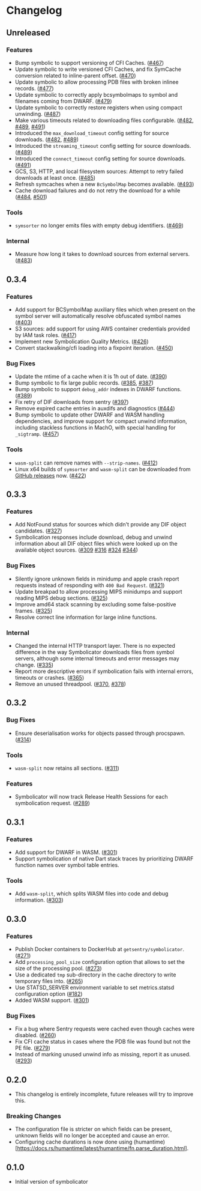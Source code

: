 # Changelog

## Unreleased

### Features

- Bump symbolic to support versioning of CFI Caches. ([#467](https://github.com/getsentry/symbolicator/pull/467))
- Update symbolic to write versioned CFI Caches, and fix SymCache conversion related to inline-parent offset. ([#470](https://github.com/getsentry/symbolicator/pull/470))
- Update symbolic to allow processing PDB files with broken inlinee records. ([#477](https://github.com/getsentry/symbolicator/pull/477))
- Update symbolic to correctly apply bcsymbolmaps to symbol and filenames coming from DWARF. ([#479](https://github.com/getsentry/symbolicator/pull/479))
- Update symbolic to correctly restore registers when using compact unwinding. ([#487](https://github.com/getsentry/symbolicator/pull/487))
- Make various timeouts related to downloading files configurable. ([#482](https://github.com/getsentry/symbolicator/pull/482), [#489](https://github.com/getsentry/symbolicator/pull/489), [#491](https://github.com/getsentry/symbolicator/pull/491))
- Introduced the `max_download_timeout` config setting for source downloads. ([#482](https://github.com/getsentry/symbolicator/pull/482), [#489](https://github.com/getsentry/symbolicator/pull/489))
- Introduced the `streaming_timeout` config setting for source downloads. ([#489](https://github.com/getsentry/symbolicator/pull/489))
- Introduced the `connect_timeout` config setting for source downloads. ([#491](https://github.com/getsentry/symbolicator/pull/491))
- GCS, S3, HTTP, and local filesystem sources: Attempt to retry failed downloads at least once. ([#485](https://github.com/getsentry/symbolicator/pull/485))
- Refresh symcaches when a new `BcSymbolMap` becomes available. ([#493](https://github.com/getsentry/symbolicator/pull/493))
- Cache download failures and do not retry the download for a while ([#484](https://github.com/getsentry/symbolicator/pull/484), [#501](https://github.com/getsentry/symbolicator/pull/501))

### Tools

- `symsorter` no longer emits files with empty debug identifiers. ([#469](https://github.com/getsentry/symbolicator/pull/469))

### Internal

- Measure how long it takes to download sources from external servers. ([#483](https://github.com/getsentry/symbolicator/pull/483))

## 0.3.4

### Features

- Add support for BCSymbolMap auxiliary files which when present on the symbol server will automatically resolve obfuscated symbol names ([#403](https://github.com/getsentry/symbolicator/pull/403))
- S3 sources: add support for using AWS container credentials provided by IAM task roles. ([#417](https://github.com/getsentry/symbolicator/pull/417))
- Implement new Symbolication Quality Metrics. ([#426](https://github.com/getsentry/symbolicator/pull/426))
- Convert stackwalking/cfi loading into a fixpoint iteration. ([#450](https://github.com/getsentry/symbolicator/pull/450))

### Bug Fixes

- Update the mtime of a cache when it is 1h out of date. ([#390](https://github.com/getsentry/symbolicator/pull/390))
- Bump symbolic to fix large public records. ([#385](https://github.com/getsentry/symbolicator/pull/385), [#387](https://github.com/getsentry/symbolicator/pull/387))
- Bump symbolic to support `debug_addr` indexes in DWARF functions. ([#389](https://github.com/getsentry/symbolicator/pull/389))
- Fix retry of DIF downloads from sentry ([#397](https://github.com/getsentry/symbolicator/pull/397))
- Remove expired cache entries in auxdifs and diagnostics ([#444](https://github.com/getsentry/symbolicator/pull/444))
- Bump symbolic to update other DWARF and WASM handling dependencies, and improve support for compact unwind information, including stackless functions in MachO, with special handling for `_sigtramp`. ([#457](https://github.com/getsentry/symbolicator/pull/457))

### Tools

- `wasm-split` can remove names with `--strip-names`. ([#412](https://github.com/getsentry/symbolicator/pull/412))
- Linux x64 builds of `symsorter` and `wasm-split` can be downloaded from [GitHub releases](https://github.com/getsentry/symbolicator/releases/latest) now. ([#422](https://github.com/getsentry/symbolicator/pull/422))

## 0.3.3

### Features

- Add NotFound status for sources which didn't provide any DIF object candidates. ([#327](https://github.com/getsentry/symbolicator/pull/327))
- Symbolication responses include download, debug and unwind information about all DIF object files which were looked up on the available object sources. ([#309](https://github.com/getsentry/symbolicator/pull/309) [#316](https://github.com/getsentry/symbolicator/pull/316) [#324](https://github.com/getsentry/symbolicator/pull/324) [#344](https://github.com/getsentry/symbolicator/pull/344))

### Bug Fixes

- Silently ignore unknown fields in minidump and apple crash report requests instead of responding with `400 Bad Request`. ([#321](https://github.com/getsentry/symbolicator/pull/321))
- Update breakpad to allow processing MIPS minidumps and support reading MIPS debug sections. ([#325](https://github.com/getsentry/symbolicator/pull/325))
- Improve amd64 stack scanning by excluding some false-positive frames. ([#325](https://github.com/getsentry/symbolicator/pull/325))
- Resolve correct line information for large inline functions.

### Internal

- Changed the internal HTTP transport layer. There is no expected difference in the way Symbolicator downloads files from symbol servers, although some internal timeouts and error messages may change. ([#335](https://github.com/getsentry/symbolicator/pull/335))
- Report more descriptive errors if symbolication fails with internal errors, timeouts or crashes. ([#365](https://github.com/getsentry/symbolicator/pull/365))
- Remove an unused threadpool. ([#370](https://github.com/getsentry/symbolicator/pull/370), [#378](https://github.com/getsentry/symbolicator/pull/378))

## 0.3.2

### Bug Fixes

- Ensure deserialisation works for objects passed through procspawn. ([#314](https://github.com/getsentry/symbolicator/pull/314))

### Tools

- `wasm-split` now retains all sections. ([#311](https://github.com/getsentry/symbolicator/pull/311))

### Features

- Symbolicator will now track Release Health Sessions for each symbolication request. ([#289](https://github.com/getsentry/symbolicator/pull/289))

## 0.3.1

### Features

- Add support for DWARF in WASM. ([#301](https://github.com/getsentry/symbolicator/pull/301))
- Support symbolication of native Dart stack traces by prioritizing DWARF function names over symbol table entries.

### Tools

- Add `wasm-split`, which splits WASM files into code and debug information. ([#303](https://github.com/getsentry/symbolicator/pull/303))

## 0.3.0

### Features

- Publish Docker containers to DockerHub at `getsentry/symbolicator`. ([#271](https://github.com/getsentry/symbolicator/pull/271))
- Add `processing_pool_size` configuration option that allows to set the size of the processing pool. ([#273](https://github.com/getsentry/symbolicator/pull/273))
- Use a dedicated `tmp` sub-directory in the cache directory to write temporary files into. ([#265](https://github.com/getsentry/symbolicator/pull/265))
- Use STATSD_SERVER environment variable to set metrics.statsd configuration option ([#182](https://github.com/getsentry/symbolicator/pull/182))
- Added WASM support. ([#301](https://github.com/getsentry/symbolicator/pull/301))

### Bug Fixes

- Fix a bug where Sentry requests were cached even though caches were disabled. ([#260](https://github.com/getsentry/symbolicator/pull/260))
- Fix CFI cache status in cases where the PDB file was found but not the PE file. ([#279](https://github.com/getsentry/symbolicator/pull/279))
- Instead of marking unused unwind info as missing, report it as unused. ([#293](https://github.com/getsentry/symbolicator/pull/293))

## 0.2.0

- This changelog is entirely incomplete, future releases will try to improve this.

### Breaking Changes

- The configuration file is stricter on which fields can be present, unknown fields will no longer be accepted and cause an error.
- Configuring cache durations is now done using (humantime)[https://docs.rs/humantime/latest/humantime/fn.parse_duration.html].

## 0.1.0

- Initial version of symbolicator
